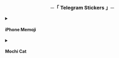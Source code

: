 <h3 align="center">
    ─「 Telegram Stickers 」─
</h3>

<details>
<summary><h4>iPhone Memoji</h4></summary>

<div align="center"> <img src="https://github.com/ikx7a/Stickers/blob/main/Resources/1.jpg">

<b>
• <a href="https://t.me/addstickers/Maxim1XStickers"> iPhone Memoji 1</a> • <a href="https://t.me/addstickers/Maxim3XStickers"> iPhone Memoji 2</a> •

• <a href="https://t.me/addstickers/Maxim4XStickers"> iPhone Memoji 3</a> • <a href="https://t.me/addstickers/Maxim5XStickers"> iPhone Memoji 4</a> • 
<a href="https://t.me/addstickers/Maxim6XStickers"> iPhone Memoji 5</a>

</b>
</div>
</details>
<details>
<summary><h4> Mochi Cat</h4></summary>

<div align="center"> <img src="https://github.com/ikx7a/Stickers/blob/main/Resources/2.jpg">

<b>
• <a href="https://t.me/addstickers/Maxim7XStickers">VOLUME 1</a> • <a href="https://t.me/addstickers/Maxim8XStickers">VOLUME 2</a> •

• <a href="https://t.me/addstickers/Maxim11XStickers">VOLUME 3</a> • <a href="https://t.me/addstickers/Maxim13XStickers">VOLUME 4</a> •
</b>
</div>
</details>
